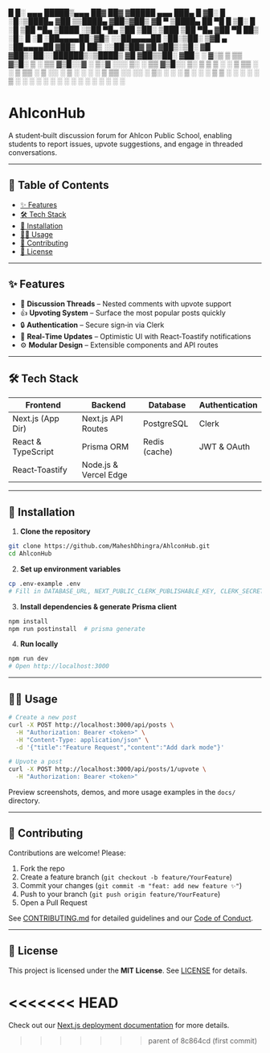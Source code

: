 
 █     █░ ▄▄▄       █████▒▄▄▄       ██▓ ██▓    ▓█████  ▄▄▄       ███▄    █
▓█░ █ ░█░▒████▄   ▓██   ▒▒████▄    ▓██▒▓██▒    ▓█   ▀ ▒████▄     ██ ▀█   █
▒█░ █ ░█ ▒██  ▀█▄ ▒████ ░▒██  ▀█▄  ▒██ ▒██░    ▒███   ▒██  ▀█▄  ▓██  ▀█ ██▒
░█░ █ ░█ ░██▄▄▄▄██░▓█▒  ░░██▄▄▄▄██ ░██░▒██░    ▒▓█  ▄ ░██▄▄▄▄██ ▓██▒  ▐▌██▒
░░██▒██▓  ▓█   ▓██▒░▒█░   ▓█   ▓██▒░██░░██████▒░▒████▒ ▓█   ▓██▒▒██░   ▓██░
░ ▓░▒ ▒   ▒▒   ▓▒█░ ▒ ░   ▒▒   ▓▒█░░▓  ░ ▒░▓  ░░░ ▒░ ░ ▒▒   ▓▒█░░ ▒░   ▒ ▒
  ▒ ░ ░    ▒   ▒▒ ░ ░      ▒   ▒▒ ░ ▒ ░░ ░ ▒  ░ ░ ░  ░  ▒   ▒▒ ░░ ░░   ░ ▒░
  ░   ░    ░   ▒    ░ ░    ░   ▒    ▒ ░  ░ ░      ░     ░   ▒      ░   ░ ░
    ░          ░  ░         ░  ░ ░      ░  ░   ░  ░       ░  ░         ░

# AhlconHub

A student‑built discussion forum for Ahlcon Public School, enabling students to report issues, upvote suggestions, and engage in threaded conversations.

---

## 📖 Table of Contents

- [✨ Features](#✨-features)  
- [🛠️ Tech Stack](#🛠️-tech-stack)  
- [🚀 Installation](#🚀-installation)  
- [👩‍💻 Usage](#👩‍💻-usage)  
- [🤝 Contributing](#🤝-contributing)  
- [📄 License](#📄-license)  

---

## ✨ Features

- 💬 **Discussion Threads** – Nested comments with upvote support  
- 👍 **Upvoting System** – Surface the most popular posts quickly  
- 🔒 **Authentication** – Secure sign‑in via Clerk  
- 🚀 **Real‑Time Updates** – Optimistic UI with React‑Toastify notifications  
- ⚙️ **Modular Design** – Extensible components and API routes  

---

## 🛠️ Tech Stack

| Frontend         | Backend              | Database      | Authentication    |
| ---------------- | -------------------- | ------------- | ----------------- |
| Next.js (App Dir)| Next.js API Routes   | PostgreSQL    | Clerk             |
| React & TypeScript| Prisma ORM          | Redis (cache) | JWT & OAuth       |
| React‑Toastify   | Node.js & Vercel Edge|               |                   |

---

## 🚀 Installation

1. **Clone the repository**  
```bash
git clone https://github.com/MaheshDhingra/AhlconHub.git
cd AhlconHub
```

2. **Set up environment variables**  
```bash
cp .env-example .env
# Fill in DATABASE_URL, NEXT_PUBLIC_CLERK_PUBLISHABLE_KEY, CLERK_SECRET_KEY, etc.
```

3. **Install dependencies & generate Prisma client**  
```bash
npm install
npm run postinstall  # prisma generate
```

4. **Run locally**  
```bash
npm run dev
# Open http://localhost:3000
```

---

## 👩‍💻 Usage

```bash
# Create a new post
curl -X POST http://localhost:3000/api/posts \
  -H "Authorization: Bearer <token>" \
  -H "Content-Type: application/json" \
  -d '{"title":"Feature Request","content":"Add dark mode"}'

# Upvote a post
curl -X POST http://localhost:3000/api/posts/1/upvote \
  -H "Authorization: Bearer <token>"
```

Preview screenshots, demos, and more usage examples in the `docs/` directory.

---

## 🤝 Contributing

Contributions are welcome! Please:

1. Fork the repo  
2. Create a feature branch (`git checkout -b feature/YourFeature`)  
3. Commit your changes (`git commit -m "feat: add new feature ✨"`)  
4. Push to your branch (`git push origin feature/YourFeature`)  
5. Open a Pull Request  

See [CONTRIBUTING.md](CONTRIBUTING.md) for detailed guidelines and our [Code of Conduct](CODE_OF_CONDUCT.md).

---

## 📄 License

This project is licensed under the **MIT License**. See [LICENSE](LICENSE) for details.

<<<<<<< HEAD
=======
Check out our [Next.js deployment documentation](https://nextjs.org/docs/app/building-your-application/deploying) for more details.
>>>>>>> parent of 8c864cd (first commit)
